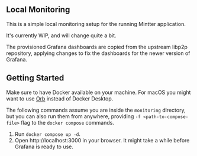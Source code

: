 ## Local Monitoring

This is a simple local monitoring setup for the running Mintter application.

It's currently WIP, and will change quite a bit.

The provisioned Grafana dashboards are copied from the upstream libp2p repository, applying changes to fix the dashboards for the newer version of Grafana.

## Getting Started

Make sure to have Docker available on your machine. For macOS you might want to use [Orb](https://orbstack.dev) instead of Docker Desktop.

The following commands assume you are inside the `monitoring` directory, but you can also run them from anywhere, providing `-f <path-to-compose-file>` flag to the `docker compose` commands.

1. Run `docker compose up -d`.
2. Open http://localhost:3000 in your browser. It might take a while before Grafana is ready to use.
